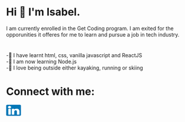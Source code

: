 # Hi 👋 I'm Isabel.
I am currently enrolled in the Get Coding program. I am exited for the opporunities it offeres for me to learn and pursue a job in tech industry.
# 
-🌱  I have learnt html, css, vanilla javascript and ReactJS\
-🌱  I am now learning Node.js\
-💞️  I love being outside either kayaking, running or skiing
# Connect with me:
<a href="https://linkedin.com/in/isabel-mcilroy-851072240" target="_blank"><img align="center" src="images/linkedin-svgrepo-com.svg" alt="IsabelMcIlroy" height="30" width="40" /></a>
